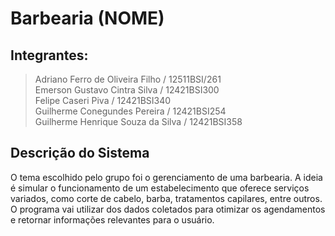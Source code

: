 
# Barbearia (NOME)

## Integrantes: 

> Adriano Ferro de Oliveira Filho / 12511BSI/261 <br>
> Emerson Gustavo Cintra Silva / 12421BSI300 <br>
> Felipe Caseri Piva / 12421BSI340 <br>
> Guilherme Conegundes Pereira / 12421BSI254 <br>
> Guilherme Henrique Souza da Silva / 12421BSI358 <br>

## Descrição do Sistema

O tema escolhido pelo grupo foi o gerenciamento de uma barbearia. A ideia é simular o funcionamento de um estabelecimento que oferece serviços variados, como corte de cabelo, barba, tratamentos capilares, entre outros. O programa vai utilizar dos dados coletados para otimizar os agendamentos e retornar informações relevantes para o usuário.


